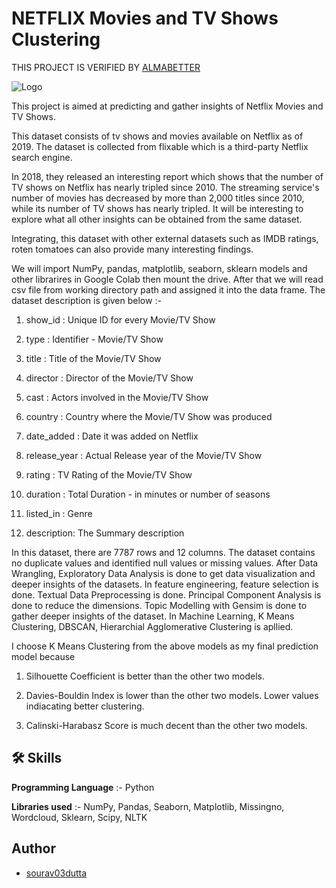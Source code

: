 
# NETFLIX Movies and TV Shows Clustering

THIS PROJECT IS VERIFIED BY [ALMABETTER](https://www.almabetter.com/)

![Logo](https://www.edigitalagency.com.au/wp-content/uploads/Netflix-logo-red-black-png.png)

This project is aimed at predicting and gather insights of Netflix Movies and TV Shows.

This dataset consists of tv shows and movies available on Netflix as of 2019. The dataset is collected from flixable which is a third-party Netflix search engine.

In 2018, they released an interesting report which shows that the number of TV shows on Netflix has nearly tripled since 2010. The streaming service's number of movies has decreased by more than 2,000 titles since 2010, while its number of TV shows has nearly tripled. It will be interesting to explore what all other insights can be obtained from the same dataset.

Integrating, this dataset with other external datasets such as IMDB ratings, roten tomatoes can also provide many interesting findings.

We will import NumPy, pandas, matplotlib, seaborn, sklearn models and other librarires in Google Colab then mount the drive. After that we will read csv file from working directory path and assigned it into the data frame. The dataset description is given below :-

1. show_id : Unique ID for every Movie/TV Show

2. type : Identifier - Movie/TV Show

3. title : Title of the Movie/TV Show

4. director : Director of the Movie/TV Show

5. cast : Actors involved in the Movie/TV Show

6. country : Country where the Movie/TV Show was produced

7. date_added : Date it was added on Netflix

8. release_year : Actual Release year of the Movie/TV Show

9. rating : TV Rating of the Movie/TV Show

10. duration : Total Duration - in minutes or number of seasons

11. listed_in : Genre

12. description: The Summary description

In this dataset, there are 7787 rows and 12 columns. The dataset contains no duplicate values and identified null values or missing values. After Data Wrangling, Exploratory Data Analysis is done to get data visualization and deeper insights of the datasets. In feature engineering, feature selection is done. Textual Data Preprocessing is done. Principal Component Analysis is done to reduce the dimensions. Topic Modelling with Gensim is done to gather deeper insights of the dataset. In Machine Learning, K Means Clustering, DBSCAN, Hierarchial Agglomerative Clustering is apllied.

I choose K Means Clustering from the above models as my final prediction model because

1. Silhouette Coefficient is better than the other two models.

2. Davies-Bouldin Index is lower than the other two models. Lower values indiacating better clustering.

3. Calinski-Harabasz Score is much decent than the other two models.




## 🛠 Skills

**Programming Language** :- Python

**Libraries used** :- NumPy, Pandas, Seaborn, Matplotlib, Missingno, Wordcloud, Sklearn, Scipy, NLTK


## Author

- [sourav03dutta](https://github.com/sourav03dutta)

